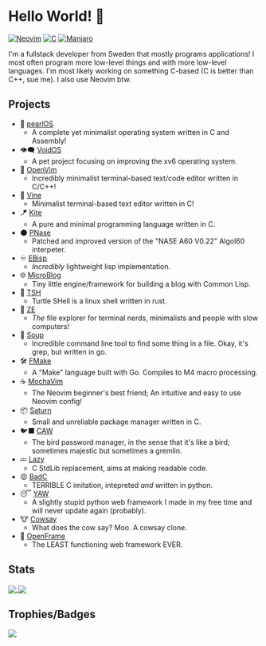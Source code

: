 # Hello World! 👋

[![Neovim](https://img.shields.io/badge/Code%20Editor-Neovim-grey?logo=neovim&logoColor=white&labelColor=26d931&style=for-the-badge)]()
[![C](https://img.shields.io/badge/Favourite%20Language-C-grey?logo=c&logoColor=white&labelColor=blue&style=for-the-badge)](https://github.com/ElisStaaf/)
[![Manjaro](https://img.shields.io/badge/Operating%20System-Manjaro-grey?logo=manjaro&logoColor=white&labelColor=2cd33b&style=for-the-badge)](https://github.com/ElisStaaf/)

I'm a fullstack developer from Sweden that mostly programs applications! I most often program more low-level things and with more
low-level languages. I'm most likely working on something C-based (C is better than C++, sue me). I also use Neovim btw.

## Projects

* 🦪 [pearlOS](https://github.com/ElisStaaf/pearlOS)
  * A complete yet minimalist operating system written in C and Assembly! 
* 👁️‍🗨️ [VoidOS](https://github.com/ElisStaaf/voidos)
  * A pet project focusing on improving the xv6 operating system.
* 📜 [OpenVim](https://github.com/ElisStaaf/openvim)
  * Incredibly minimalist terminal-based text/code editor written in C/C++!
* 📝 [Vine](https://github.com/ElisStaaf/vine)
  * Minimalist terminal-based text editor written in C!
* 🪁 [Kite](https://github.com/ElisStaaf/kite)
  * A pure and minimal programming language written in C.
* 🌑 [PNase](https://github.com/ElisStaaf/PNase)
  * Patched and improved version of the "NASE A60 V0.22" Algol60 interpeter.
* ♾️ [EBisp](https://github.com/ElisStaaf/ebisp)
  * *Incredibly* lightweight lisp implementation.
* 🌐 [MicroBlog](https://github.com/ElisStaaf/microblog)
  * Tiny little engine/framework for building a blog with Common Lisp.
* 🐢 [TSH](https://github.com/ElisStaaf/tsh)
  * Turtle SHell is a linux shell written in rust.
* 📂 [ZE](https://github.com/ElisStaaf/ze)
  * *The* file explorer for terminal nerds, minimalists and people with slow computers!
* 🍲 [Soup](https://github.com/ElisStaaf/soup)
  * Incredible command line tool to find some thing in a file. Okay, it's grep, but written in go.
* 🛠️ [FMake](https://github.com/ElisStaaf/FMake)
  * A "Make" language built with Go. Compiles to M4 macro processing.
* ☕ [MochaVim](https://github.com/ElisStaaf/MochaVim)
  * The Neovim beginner's best friend; An intuitive and easy to use Neovim config!
* 📦 [Saturn](https://github.com/ElisStaaf/saturn)
  * Small and unreliable package manager written in C.
* 🐦‍⬛ [CAW](https://github.com/ElisStaaf/caw)
  * The bird password manager, in the sense that it's like a bird; sometimes majestic but sometimes a gremlin.
* 💤 [Lazy](https://github.com/ElisStaaf/lazy)
  * C StdLib replacement, aims at making readable code.
* 😡 [BadC](https://github.com/ElisStaaf/BadC)
  * TERRIBLE C imitation, intepreted *and* written in python.
* 😴 [YAW](https://github.com/ElisStaaf/yaw)
  * A slightly stupid python web framework I made in my free time and will never update again (probably).
* 🐮 [Cowsay](https://github.com/ElisStaaf/cowsay)
  * What does the cow say? Moo. A cowsay clone.
* 🧩 [OpenFrame](https://github.com/ElisStaaf/openframe)
  * The LEAST functioning web framework EVER.

## Stats

<a href="">
  <img align="center" src="https://github-readme-stats.vercel.app/api?username=ElisStaaf&theme=nord&border_radius=0&show_icons=true&layout=compact&bg_color=12151f&title_color=ffffff&icon_color=3780e8&text_color=ffffff&border_color=33366200" />
</a>
<a href="">
  <img align="center" src="https://github-readme-stats.vercel.app/api/top-langs?username=ElisStaaf&theme=nord&layout=compact&border_radius=0&bg_color=12151f&title_color=ffffff&icon_color=3780e8&text_color=ffffff&border_color=33366200" />
</a>

## Trophies/Badges

<a href="">
  <img align="center" src="https://github-profile-trophy.vercel.app/?username=ElisStaaf&theme=onedark&no-frame=true&margin-w=10&column=10" />
</a>
